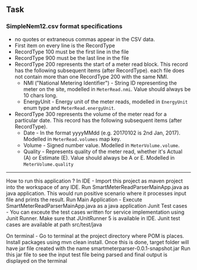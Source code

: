 

## Task




### SimpleNem12.csv format specifications
* no quotes or extraneous commas appear in the CSV data.
* First item on every line is the RecordType
* RecordType 100 must be the first line in the file
* RecordType 900 must be the last line in the file
* RecordType 200 represents the start of a meter read block.  This record has the following subsequent items (after RecordType).
 each file does not contain more than one RecordType 200 with the same NMI.
  * NMI ("National Metering Identifier") - String ID representing the meter on the site, modelled in `MeterRead.nmi`.  Value should always be 10 chars long.
  * EnergyUnit - Energy unit of the meter reads, modelled in `EnergyUnit` enum type and `MeterRead.energyUnit`.
* RecordType 300 represents the volume of the meter read for a particular date.  This record has the following subsequent items (after RecordType).
  * Date - In the format yyyyMMdd (e.g. 20170102 is 2nd Jan, 2017).  Modelled in `MeterRead.volumes` map key.
  * Volume - Signed number value.  Modelled in `MeterVolume.volume`.
  * Quality - Represents quality of the meter read, whether it's Actual (A) or Estimate (E).  Value should always be A or E.  Modelled in `MeterVolume.quality`


-----
How to run this application ?
In IDE - Import this project as maven project into the workspace of any IDE. Run SmartMeterReadParserMainApp.java as java application. This would run positive scenario where it processes input file and prints the result.
Run Main Application - Execute SmartMeterReadParserMainApp.java as a java application
Junit Test cases - You can exceute the test cases written for service implementation using Junit Runner. Make sure that JUnitRunner 5 is available in IDE.
Junit test cases are available at path src/test/java

On terminal - Go to terminal at the project directory where POM is places. Install packages using mvn clean install. 
Once this is done, target folder will have jar file created with the name smartmeterparser-0.0.1-snapshot.jar
Run this jar file to see the input test file being parsed and final output is displayed on the terminal

